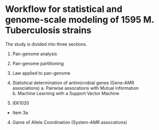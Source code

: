 # Workflow for statistical and genome-scale modeling of 1595 M. Tuberculosis strains

The study is divided into three sections.

1. Pan-genome analysis
  1. Pan-genome partitioning
  2. Law applied to pan-genome

2. Statistical determination of antimicrobial genes (Gene-AMR associations)
a. Pairwise assocations with Mutual information  
b. Machine Learning with a Support Vector Machine

3. iEK1020
+ Item 3a

4. Game of Allele Coordination (System-AMR assocations)
